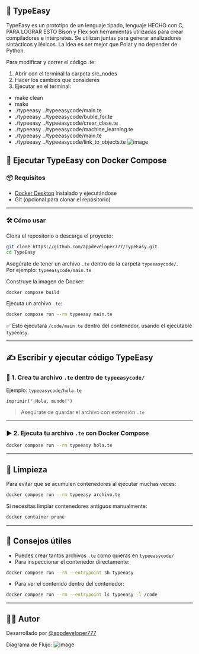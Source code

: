 ## 🚀 TypeEasy  

TypeEasy es un prototipo de un lenguaje tipado, lenguaje HECHO con C, PARA LOGRAR ESTO Bison y Flex son herramientas utilizadas para crear compiladores e intérpretes. Se utilizan juntas para generar analizadores sintácticos y léxicos. La idea es ser mejor que Polar y no depender de Python.

Para modificar y correr el código .te: 

1. Abrir con el terminal la carpeta src_nodes
2. Hacer los cambios que consideres
3. Ejecutar en el terminal:
   
* make clean
* make
*  ./typeeasy ../typeeasycode/main.te
*  ./typeeasy ../typeeasycode/buble_for.te
*  ./typeeasy ../typeeasycode/crear_clase.te
*  ./typeeasy ../typeeasycode/machine_learning.te
*  ./typeeasy ../typeeasycode/main.te
*  ./typeeasy ../typeeasycode/link_to_objects.te
![image](https://github.com/user-attachments/assets/d4617ae8-71f0-4270-9e70-ad00bd6694ab)

## 🚀 Ejecutar TypeEasy con Docker Compose

### 📦 Requisitos

- [Docker Desktop](https://www.docker.com/products/docker-desktop/) instalado y ejecutándose
- Git (opcional para clonar el repositorio)

---

### 🛠️ Cómo usar

Clona el repositorio o descarga el proyecto:

```bash
git clone https://github.com/appdeveloper777/TypeEasy.git
cd TypeEasy
```

Asegúrate de tener un archivo `.te` dentro de la carpeta `typeeasycode/`.  
Por ejemplo: `typeeasycode/main.te`

Construye la imagen de Docker:

```bash
docker compose build
```

Ejecuta un archivo `.te`:

```bash
docker compose run --rm typeeasy main.te
```

✅ Esto ejecutará `/code/main.te` dentro del contenedor, usando el ejecutable `typeeasy`.

---

## ✍️ Escribir y ejecutar código TypeEasy

### 🧾 1. Crea tu archivo `.te` dentro de `typeeasycode/`

Ejemplo: `typeeasycode/hola.te`

```te
imprimir("¡Hola, mundo!")
```

> Asegúrate de guardar el archivo con extensión `.te`

---

### ▶️ 2. Ejecuta tu archivo `.te` con Docker Compose

```bash
docker compose run --rm typeeasy hola.te
```

---

## 🧹 Limpieza

Para evitar que se acumulen contenedores al ejecutar muchas veces:

```bash
docker compose run --rm typeeasy archivo.te
```

Si necesitas limpiar contenedores antiguos manualmente:

```bash
docker container prune
```

---

## 🧠 Consejos útiles

- Puedes crear tantos archivos `.te` como quieras en `typeeasycode/`
- Para inspeccionar el contenedor directamente:

```bash
docker compose run --rm --entrypoint sh typeeasy
```

- Para ver el contenido dentro del contenedor:

```bash
docker compose run --rm --entrypoint ls typeeasy -l /code
```

---

## 👨‍💻 Autor

Desarrollado por [@appdeveloper777](https://github.com/appdeveloper777)


Diagrama de Flujo:
![image](https://github.com/user-attachments/assets/120f6734-bf12-4bbe-aedf-ba4372f169f9)




